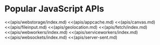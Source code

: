 # Popular JavaScript APIs

<<(apis/webstorage/index.md)
<<(apis/appcache.md)
<<(apis/canvas.md)
<<(apis/fileinput.md)
<<(apis/geolocation.md)
<<(apis/fetch/index.md)
<<(apis/webworkers/index.md)
<<(apis/serviceworkers/index.md)
<<(apis/websockets/index.md)
<<(apis/server-sent.md)
